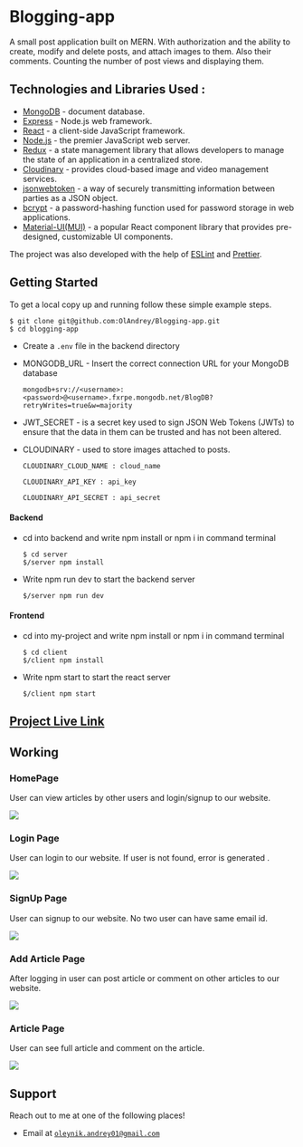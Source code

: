 # Blogging-app
A small post application built on MERN. With authorization and the ability to create, modify and delete posts, and attach images to them. Also their comments. Counting the number of post views and displaying them.

## Technologies and Libraries Used :
- [MongoDB](https://cloud.mongodb.com/) - document database.
- [Express](https://expressjs.com/) - Node.js web framework.
- [React](https://reactjs.org/) - a client-side JavaScript framework.
- [Node.js](https://nodejs.org/) - the premier JavaScript web server.
- [Redux](https://redux.js.org/) - a state management library that allows developers to manage the state of an application in a centralized store.
- [Cloudinary](https://cloudinary.com/) -  provides cloud-based image and video management services.
- [jsonwebtoken](https://redux.js.org/) - a way of securely transmitting information between parties as a JSON object.
- [bcrypt](https://github.com/kelektiv/node.bcrypt.js) - a password-hashing function used for password storage in web applications.
- [Material-UI(MUI)](https://v4.mui.com/) - a popular React component library that provides pre-designed, customizable UI components.

The project was also developed with the help of [ESLint](https://eslint.org/) and [Prettier](https://prettier.io/).

## Getting Started
To get a local copy up and running follow these simple example steps.

  ```
  $ git clone git@github.com:OlAndrey/Blogging-app.git
  $ cd blogging-app
  ```
  - Create a `.env` file in the backend directory
  - MONGODB_URL - Insert the correct connection URL for your MongoDB database

    `mongodb+srv://<username>:<password>@<username>.fxrpe.mongodb.net/BlogDB?retryWrites=true&w=majority`
   
  - JWT_SECRET - is a secret key used to sign JSON Web Tokens (JWTs) to ensure that the data in them can be trusted and has not been altered. 
  
  - CLOUDINARY - used to store images attached to posts.
  
    `CLOUDINARY_CLOUD_NAME : cloud_name`

    `CLOUDINARY_API_KEY : api_key` 

    `CLOUDINARY_API_SECRET : api_secret`
  
#### Backend
- cd into backend and write npm install or npm i in command terminal

  ```
  $ cd server
  $/server npm install
  ```

- Write npm run dev to start the backend server

  ```
  $/server npm run dev
  ```

#### Frontend
- cd into my-project and write npm install or npm i in command terminal

  ```
  $ cd client
  $/client npm install
  ```

- Write npm start to start the react server

  ```
  $/client npm start
  ```

## [Project Live Link](https://blogging-app-li92.vercel.app/)

## Working

### HomePage

User can view articles by other users and login/signup to our website.

![](https://res.cloudinary.com/dtpqmlah5/image/upload/v1682706624/snapshot-1_lnudgx.png)

### Login Page

User can login to our website. If user is not found, error is generated .

![](https://res.cloudinary.com/dtpqmlah5/image/upload/v1682706623/snapshot-2_khi1zw.png)

### SignUp Page

User can signup to our website. No two user can have same email id.

![](https://res.cloudinary.com/dtpqmlah5/image/upload/v1682706623/snapshot-3_r04yjm.png)

### Add Article Page

After logging in user can post article or comment on other articles to our website.

![](https://res.cloudinary.com/dtpqmlah5/image/upload/v1682706623/snapshot-4_vbtcwa.png)

### Article Page

User can see full article and comment on the article.

![](https://res.cloudinary.com/dtpqmlah5/image/upload/v1682706623/snapshot1_glsglq.png)

## Support

Reach out to me at one of the following places!

- Email at <a href="mailto:oleynik.andrey01@gmail.com">`oleynik.andrey01@gmail.com`</a>
